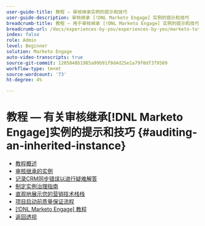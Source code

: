 ```yaml
---
user-guide-title: 教程 — 审核继承实例的提示和技巧
user-guide-description: 审核继承 [!DNL Marketo Engage] 实例的提示和技巧
breadcrumb-title: 教程 — 用于审核继承 [!DNL Marketo Engage] 实例的提示和技巧
breadcrumb-url: /docs/experiences-by-you/experiences-by-you/marketo-tutorial-inherited-instance/overview.html
index: false
role: Admin
level: Beginner
solution: Marketo Engage
auto-video-transcripts: true
source-git-commit: 1205848b1985a99b91f9d4d25e1a79f0df379589
workflow-type: tm+mt
source-wordcount: '73'
ht-degree: 4%

---
```



# 教程 — 有关审核继承[!DNL Marketo Engage]实例的提示和技巧 {#auditing-an-inherited-instance}

+ [教程概述](/help/marketo-tutorial-inherited-instance/overview.md)
+ [审核继承的实例](/help/marketo-tutorial-inherited-instance/audit-an-inherted-instance.md)
+ [记录CRM同步错误以进行疑难解答](/help/marketo-tutorial-inherited-instance/log-crm-sync-errors-for-easy-troubleshooting.md)
+ [制定实例治理指南](/help/marketo-tutorial-inherited-instance/develop-an-instance-governance-guide.md)
+ [直观地展示您的营销技术栈栈](/help/marketo-tutorial-inherited-instance/create-a-visual-data-flow-diagram.md)
+ [项目启动前质量保证流程](/help/marketo-tutorial-inherited-instance/essential-program-pre-launch-qa.md)
+ [[!DNL Marketo Engage] 教程](https://experienceleague.adobe.com/docs/marketo-learn/tutorials/overview.html?lang=zh-Hans)
+ [返回透视](https://experienceleague.adobe.com/en/perspectives?lang=en#f-el_product=Marketo%20Engage&amp;aq=((%40el_contenttype%20NOT%20%22Community%7CUser%22)%20AND%20(%40el_contenttype%3D%22perspective%22)))